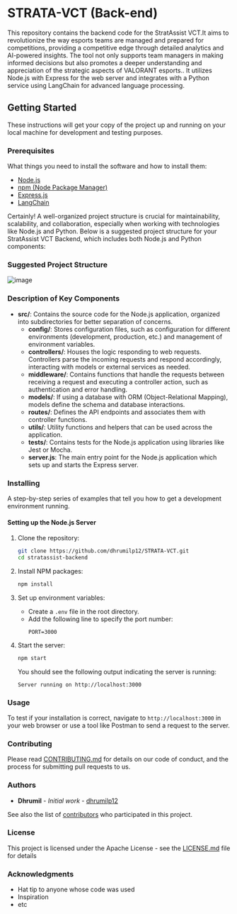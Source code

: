 # STRATA-VCT (Back-end)

This repository contains the backend code for the StratAssist VCT.It aims to revolutionize the way esports teams are managed and prepared for competitions, providing a competitive edge through detailed analytics and AI-powered insights. The tool not only supports team managers in making informed decisions but also promotes a deeper understanding and appreciation of the strategic aspects of VALORANT esports.. It utilizes Node.js with Express for the web server and integrates with a Python service using LangChain for advanced language processing.

## Getting Started

These instructions will get your copy of the project up and running on your local machine for development and testing purposes.

### Prerequisites

What things you need to install the software and how to install them:

- [Node.js](https://nodejs.org/en)
- [npm (Node Package Manager)](https://www.npmjs.com/)
- [Express.js](https://expressjs.com/)
- [LangChain](https://js.langchain.com/v0.1/docs/get_started)

Certainly! A well-organized project structure is crucial for maintainability, scalability, and collaboration, especially when working with technologies like Node.js and Python. Below is a suggested project structure for your StratAssist VCT Backend, which includes both Node.js and Python components:

### Suggested Project Structure

![image](https://github.com/user-attachments/assets/b1cfd504-bde5-4fa9-84a0-8285f3e2adc1)


### Description of Key Components

- **src/**: Contains the source code for the Node.js application, organized into subdirectories for better separation of concerns.
    - **config/**: Stores configuration files, such as configuration for different environments (development, production, etc.) and management of environment variables.
    - **controllers/**: Houses the logic responding to web requests. Controllers parse the incoming requests and respond accordingly, interacting with models or external services as needed.
    - **middleware/**: Contains functions that handle the requests between receiving a request and executing a controller action, such as authentication and error handling.
    - **models/**: If using a database with ORM (Object-Relational Mapping), models define the schema and database interactions.
    - **routes/**: Defines the API endpoints and associates them with controller functions.
    - **utils/**: Utility functions and helpers that can be used across the application.
  - **tests/**: Contains tests for the Node.js application using libraries like Jest or Mocha.
  - **server.js**: The main entry point for the Node.js application which sets up and starts the Express server.

### Installing

A step-by-step series of examples that tell you how to get a development environment running.

#### Setting up the Node.js Server

1. Clone the repository:
   ```sh
   git clone https://github.com/dhrumilp12/STRATA-VCT.git
   cd stratassist-backend
   ```

2. Install NPM packages:
   ```sh
   npm install
   ```

3. Set up environment variables:
   - Create a `.env` file in the root directory.
   - Add the following line to specify the port number:
     ```
     PORT=3000
     ```

4. Start the server:
   ```sh
   npm start
   ```

   You should see the following output indicating the server is running:
   ```
   Server running on http://localhost:3000
   ```


### Usage

To test if your installation is correct, navigate to `http://localhost:3000` in your web browser or use a tool like Postman to send a request to the server.

### Contributing

Please read [CONTRIBUTING.md](https://github.com/dhrumilp12/STRATA-VCT/CONTRIBUTING.md) for details on our code of conduct, and the process for submitting pull requests to us.


### Authors

- **Dhrumil** - *Initial work* - [dhrumilp12](https://github.com/dhrumilp12)

See also the list of [contributors](https://github.com/dhrumilp12/STRATA-VCT/contributors) who participated in this project.

### License

This project is licensed under the Apache License - see the [LICENSE.md](LICENSE.md) file for details

### Acknowledgments

- Hat tip to anyone whose code was used
- Inspiration
- etc

